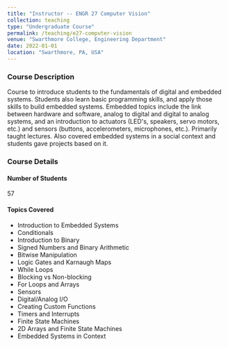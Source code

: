 ```yaml
---
title: "Instructor -- ENGR 27 Computer Vision"
collection: teaching
type: "Undergraduate Course"
permalink: /teaching/e27-computer-vision
venue: "Swarthmore College, Engineering Department"
date: 2022-01-01
location: "Swarthmore, PA, USA"
---
```



### Course Description
Course to introduce students to the fundamentals of digital and embedded systems. Students also learn basic programming skills, and apply those skills to build embedded systems. Embedded topics include the link between hardware and software, analog to digital and digital to analog systems, and an introduction to actuators (LED's, speakers, servo motors, etc.) and sensors (buttons, accelerometers, microphones, etc.). Primarily taught lectures. Also covered embedded systems in a social context and students gave projects based on it.

### Course Details
#### Number of Students
57

#### Topics Covered
* Introduction to Embedded Systems
* Conditionals
* Introduction to Binary
* Signed Numbers and Binary Arithmetic 
* Bitwise Manipulation
* Logic Gates and Karnaugh Maps
* While Loops
* Blocking vs Non-blocking
* For Loops and Arrays
* Sensors
* Digital/Analog I/O
* Creating Custom Functions
* Timers and Interrupts
* Finite State Machines
* 2D Arrays and Finite State Machines
* Embedded Systems in Context



